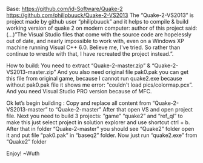 Base:
https://github.com/id-Software/Quake-2
https://github.com/philipbuuck/Quake-2-VS2013
The “Quake-2-VS2013” is project made by github user “philipbuuck” and it helps to compile & build working version of quake 2 on modern computer: author of this project said:
(…)”The Visual Studio files that come with the source code are hopelessly out of date, and nearly impossible to work with, even on a Windows XP machine running Visual C++ 6.0. Believe me, I've tried. So rather than continue to wrestle with that, I have recreated the project instead.”. 

How to build:
You need to extract “Quake-2-master.zip” & “Quake-2-VS2013-master.zip”
And you also need original file pak0.pak you can get this file from original game, because I cannot run quake2.exe because without pak0.pak file it shows me error: “couldn't load pics/colormap.pcx”.
And you need Visual Studio PRO version because of MFC.

Ok let’s begin building :
Copy and replace all content from “Quake-2-VS2013-master” to “Quake-2-master”
After that open VS and open project file.
Next you need to build 3 projects: ”game” “quake2” and “ref_ql” to make this just select project in solution explorer and use shortcut ctrl + b.
After that in folder “Quake-2-master” you should see “Quake2” folder open it and put file “pak0.pak” in “baseq2” folder.
Now just run “quake2.exe” from “Quake2” folder


Enjoy!
~Wuth


